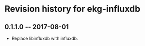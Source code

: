 # Revision history for ekg-influxdb

## 0.1.1.0  -- 2017-08-01

* Replace libinfluxdb with influxdb.
